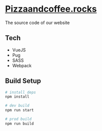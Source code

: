 # [Pizzaandcoffee.rocks](https://pizzaandcoffee.rocks/)

The source code of our website

## Tech

* VueJS
* Pug
* SASS
* Webpack

## Build Setup

``` bash
# install deps
npm install

# dev build
npm run start

# prod build
npm run build
```

